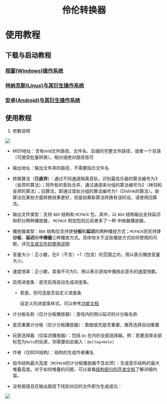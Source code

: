 <h1 align="center">伶伦转换器</h1>

# 使用教程

## 下载与启动教程

### [视窗(Windows)操作系统](./download%26start/Windows.md)
### [林纳克斯(Linux)与其衍生操作系统](./download%26start/Linux.md)
### [安卓(Android)与其衍生操作系统](./download%26start/Android.md)

## 使用教程

1.	参数说明

<img src=https://foruda.gitee.com/images/1695492228675012042/2136cbe4_9911226.png>

-	MIDI地址：含有mid文件路径、文件名、后缀的完整文件路径，或者一个目录（可接受批量转换）。相对或绝对路径皆可

-	输出地址：输出文件夹的路径，不需要指示文件名

-	转换算法（**已废弃**）：通过不同通道隔离音轨，识别最佳乐器的算法编号为3（金羿的算法）；将所有的音轨合并，通过通道来分组的算法编号为2（神羽和金羿的算法）；旧算法，即通过音轨分组的算法编号为1（Dislink的算法）。新算法在某些方面转换效果更好，但是如果新算法转换有误的话，请使用旧算法。

-	输出文件类型：支持 `BDX` 结构和 `MCPACK` 包，其中，以 `BDX` 结构输出支持延迟和积分两种播放器， `MCPACK` 附加包则比前者多了一种 中继器播放器。

-	播放器类型：`BDX` 结构仅支持**计分板**和**延迟**的两种播放方式；`MCPACK`则支持**计分板**、**延迟**和**中继器**三种播放方式。具体地关于这些播放方式如何使用的问题，详见[生成文件的使用说明](https://gitee.com/TriM-Organization/Musicreater/blob/master/docs/%E7%94%9F%E6%88%90%E6%96%87%E4%BB%B6%E7%9A%84%E4%BD%BF%E7%94%A8%E8%AF%B4%E6%98%8E.md)

-	音量大小：正小数，在0（不含）~1（包含）的范围之内，用以表示播放音量大小。

-	速度倍率：正小数，其值不可为0，用以表示游戏中播放此音乐的速度倍数。

-	启用进度条：是否启用自动生成进度条。

    - 若是，则可选是否自定义进度条
    
        自定义的进度条样式，可以参考[功能文档](https://gitee.com/TriM-Organization/Musicreater/blob/master/docs/%E5%BA%93%E7%9A%84%E7%94%9F%E6%88%90%E4%B8%8E%E5%8A%9F%E8%83%BD%E6%96%87%E6%A1%A3.md#%E8%BF%9B%E5%BA%A6%E6%9D%A1%E8%87%AA%E5%AE%9A%E4%B9%89)

-	计分板名称（仅计分板播放器）：游戏内的用以延迟的计分板名称

-	是否重置计分板（仅计分板播放器）：歌曲放完是否重置，推荐选择自动重置

-	玩家选择器（仅延迟播放器）：包括 `@x` 在内的全部选择器。例：若要选择全部标签为`Holo`的玩家，则需要如此输入：`@a[tag=Holo]`

-   作者（仅BDX结构）：结构的生成作者署名

-   指令结构最大高度（`MCPACK`的计分板播放器不含此项）：生成音乐结构的最大堆叠高度。对于如何堆叠的问题，可以查看[结构部分的开发文档](https://gitee.com/TriM-Organization/Musicreater/blob/master/docs/%E5%BA%93%E7%9A%84%E7%94%9F%E6%88%90%E4%B8%8E%E5%8A%9F%E8%83%BD%E6%96%87%E6%A1%A3.md#%E6%96%87%E4%BB%B6%E6%A0%BC%E5%BC%8F)了解详细内容。

-   没有报错且在输出路径下找到对应的文件即为生成成功：

<img src=https://foruda.gitee.com/images/1659973655881460036/输出.png>

